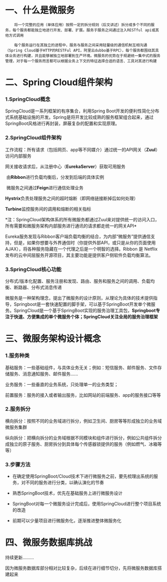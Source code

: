 # 一、什么是微服务

        将一个完整的应用（单体应用）按照一定的拆分规则（后文讲述）拆分成多个不同的服务，每个服务都能独立地进行开发、部署、扩展。服务于服务之间通过注入RESTful api或其他方式调用

        ​每个服务运行在其独立的进程中，服务与服务之间采用轻量级的通信机制互相沟通（Spring Cloud基于HTTP的RESTFul API，阿里云dubbo基于RPC），每个服务都围绕其具体业务进行构建，并且能够被独立地部署到生产环境。微服务的优势在于规避统一集中式的服务管理，对于每一个服务而言都可以根据业务上下文的特征选择合适的语言、工具对其进行构建

# 二、Spring Cloud组件架构

### 1.SpringCloud概念

​SpringCloud是一系列框架的有序集合，利用Spring Boot开发的便利性简化分布式系统基础设施的开发。Spring是将开发比较成熟的服务框架组合起来，通过SpringBoot风格进行再封装，屏蔽复杂的配置和实现原理。

### 2.SpringCloud组件架构

​工作流程：所有请求（包括网页、app等不同媒介）通过统一的API网关（**Zuul**）访问内部服务

​ 网关接收请求后，从注册中心（**EurekaServer**）获取可用服务

​ 由**Ribbon**进行负载均衡后，分发到后端的具体实例

​ 微服务之间通过**Feign**进行通信处理业务

​**Hystrix**负责处理服务之间的超时熔断（即网络链接断掉后如何处理）

​**Turbine**监控服务间的调用和熔断的相关指标

​\*注：SpringCloud架构体系的所有微服务都通过Zuul来对提供统一的访问入口，所有需要和微服务架构内部服务进行通讯的请求都走统一的网关API\*

Eureka服务发现与Ribbon客户端负载均衡的结合，为内部“微服务”提供通信支持，但是，如果你想要与外界通信时（你提供外部API，或只是从你的页面使用AJAX），将各种服务隐藏在一个代理之后是一个明智的选择。Ribbon 是 Netflix 发布的云中间层服务开源项目，其主要功能是提供客户侧软件负载均衡算法。

### 3.SpringCloud核心功能

​分布式/版本化配置、服务注册和发现、路由、服务和服务之间的调用、负载均衡、断路器、分布式消息传递

​微服务是一种架构理念，提出了微服务的设计原则，从理论为具体的技术提供指导，Springboot是一套快速配置的脚手架，可以基于SpringBoot开发单个微服务。SpringCloud是一个基于SpringBoot实现的服务治理工具包，**Springboot专注于快速、方便集成的单个微服务个体；SpringCloud关注全局的服务治理框架**

# 三、微服务架构设计概念

### 1.服务种类

基础服务：一些基础组件，与具体业务无关；例如：短信服务、邮件服务、文件存储服务、消息通知服务、邮件服务…...

业务服务：一些垂直的业务系统，只处理单一的业务类型；

前置服务：服务的接入或者输出服务，比如网站的前端服务、app的服务接口等等

### 2.服务拆分

横向拆分：按照不同的业务域进行拆分，例如卫生间、厨房等等形成独立的业务域微服务集群

纵向拆分：把横向拆分的业务域根据不同模块和组件进行拆分，例如公共组件拆分成独立的原子服务、厨房拆分到具体每个传感器锁提供的服务（例如燃气、冰箱等等）

### 3.步骤方法

* 在确定使用SpringBoot/Cloud技术下进行微服务之前，要先梳理出系统的服务，对不同的服务进行分类，以确认演化的节奏

* 熟悉SpringBoot技术，优先在基础服务上进行微服务设计

* SpringBoot对每一个微服务设计完成后，使用SpringCloud进行整个项目系统的改造

* 前期可以少量项目进行微服务化，逐渐推进整体微服务化

# 四、微服务数据库挑战

持续更新……...

因为微服务数据库部分相对比较复杂，后续在进行细节切分，先将微服务数据库搭建起来

